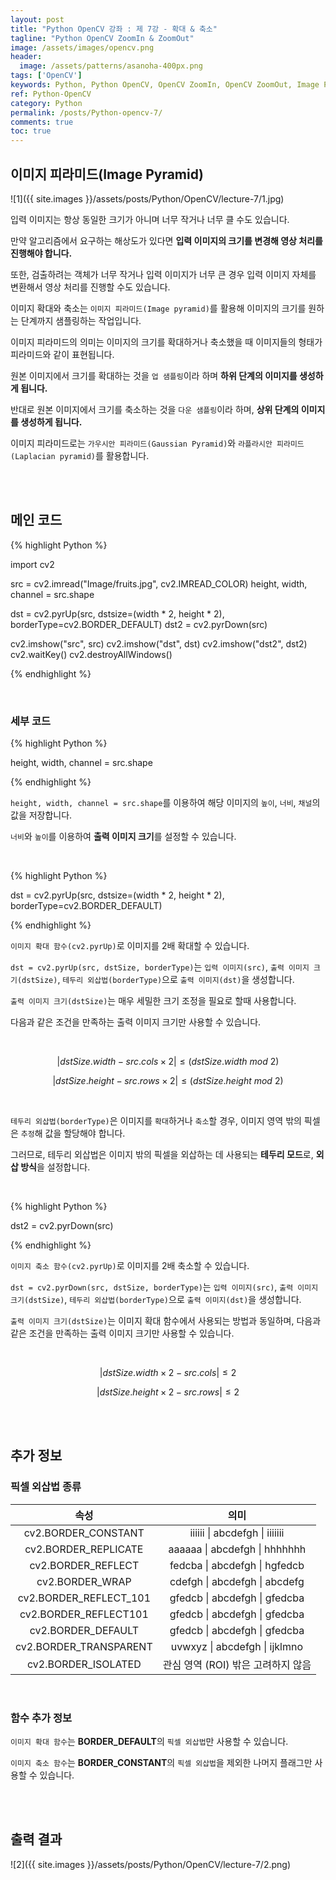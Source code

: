 ```yaml
---
layout: post
title: "Python OpenCV 강좌 : 제 7강 - 확대 & 축소"
tagline: "Python OpenCV ZoomIn & ZoomOut"
image: /assets/images/opencv.png
header:
  image: /assets/patterns/asanoha-400px.png
tags: ['OpenCV']
keywords: Python, Python OpenCV, OpenCV ZoomIn, OpenCV ZoomOut, Image Pyramid
ref: Python-OpenCV
category: Python
permalink: /posts/Python-opencv-7/
comments: true
toc: true
---
```


## 이미지 피라미드(Image Pyramid)

![1]({{ site.images }}/assets/posts/Python/OpenCV/lecture-7/1.jpg)

입력 이미지는 항상 동일한 크기가 아니며 너무 작거나 너무 클 수도 있습니다.

만약 알고리즘에서 요구하는 해상도가 있다면 **입력 이미지의 크기를 변경해 영상 처리를 진행해야 합니다.**

또한, 검출하려는 객체가 너무 작거나 입력 이미지가 너무 큰 경우 입력 이미지 자체를 변환해서 영상 처리를 진행할 수도 있습니다.

이미지 확대와 축소는 `이미지 피라미드(Image pyramid)`를 활용해 이미지의 크기를 원하는 단계까지 샘플링하는 작업입니다. 

이미지 피라미드의 의미는 이미지의 크기를 확대하거나 축소했을 때 이미지들의 형태가 피라미드와 같이 표현됩니다.

원본 이미지에서 크기를 확대하는 것을 `업 샘플링`이라 하며 **하위 단계의 이미지를 생성하게 됩니다.**

반대로 원본 이미지에서 크기를 축소하는 것을 `다운 샘플링`이라 하며, **상위 단계의 이미지를 생성하게 됩니다.**

이미지 피라미드로는 `가우시안 피라미드(Gaussian Pyramid)`와 `라플라시안 피라미드(Laplacian pyramid)`를 활용합니다.

<br>
<br>

## 메인 코드

{% highlight Python %}

import cv2

src = cv2.imread("Image/fruits.jpg", cv2.IMREAD_COLOR)
height, width, channel = src.shape

dst = cv2.pyrUp(src, dstsize=(width * 2, height * 2), borderType=cv2.BORDER_DEFAULT)
dst2 = cv2.pyrDown(src)

cv2.imshow("src", src)
cv2.imshow("dst", dst)
cv2.imshow("dst2", dst2)
cv2.waitKey()
cv2.destroyAllWindows()

{% endhighlight %}

<br>

### 세부 코드

{% highlight Python %}

height, width, channel = src.shape

{% endhighlight %}

`height, width, channel = src.shape`를 이용하여 해당 이미지의 `높이`, `너비`, `채널`의 값을 저장합니다.

`너비`와 `높이`를 이용하여 **출력 이미지 크기**를 설정할 수 있습니다.

<br>

{% highlight Python %}

dst = cv2.pyrUp(src, dstsize=(width * 2, height * 2), borderType=cv2.BORDER_DEFAULT)

{% endhighlight %}

`이미지 확대 함수(cv2.pyrUp)`로 이미지를 2배 확대할 수 있습니다.

`dst = cv2.pyrUp(src, dstSize, borderType)`는 `입력 이미지(src)`, `출력 이미지 크기(dstSize)`, `테두리 외삽법(borderType)`으로 `출력 이미지(dst)`을 생성합니다.

`출력 이미지 크기(dstSize)`는 매우 세밀한 크기 조정을 필요로 할때 사용합니다.

다음과 같은 조건을 만족하는 출력 이미지 크기만 사용할 수 있습니다.

<br>

$$ \left | dstSize.width - src.cols × 2 \right | \leq (dstSize.width \ mod \ 2) $$

$$ \left | dstSize.height - src.rows × 2 \right | \leq (dstSize.height \ mod \ 2) $$

<br>

`테두리 외삽법(borderType)`은 이미지를 `확대`하거나 `축소`할 경우, 이미지 영역 밖의 픽셀은 `추정`해 값을 할당해야 합니다.

그러므로, 테두리 외삽법은 이미지 밖의 픽셀을 외삽하는 데 사용되는 **테두리 모드**로, **외삽 방식**을 설정합니다.

<br>

{% highlight Python %}

dst2 = cv2.pyrDown(src)

{% endhighlight %}

`이미지 축소 함수(cv2.pyrUp)`로 이미지를 2배 축소할 수 있습니다.

`dst = cv2.pyrDown(src, dstSize, borderType)`는 `입력 이미지(src)`, `출력 이미지 크기(dstSize)`, `테두리 외삽법(borderType)`으로 `출력 이미지(dst)`을 생성합니다.

`출력 이미지 크기(dstSize)`는 이미지 확대 함수에서 사용되는 방법과 동일하며, 다음과 같은 조건을 만족하는 출력 이미지 크기만 사용할 수 있습니다.

<br>

$$ \left | dstSize.width × 2 - src.cols \right | \leq 2 $$

$$ \left | dstSize.height × 2 - src.rows \right | \leq 2 $$

<br>
<br>

## 추가 정보

### 픽셀 외삽법 종류

|          속성          |                의미                |
|:----------------------:|:----------------------------------:|
|   cv2.BORDER_CONSTANT  |       iiiiii \| abcdefgh \| iiiiiii      |
|  cv2.BORDER_REPLICATE  |       aaaaaa \| abcdefgh \| hhhhhhh      |
|   cv2.BORDER_REFLECT   |       fedcba \| abcdefgh \| hgfedcb      |
|     cv2.BORDER_WRAP    |       cdefgh \| abcdefgh \| abcdefg      |
| cv2.BORDER_REFLECT_101 |       gfedcb \| abcdefgh \| gfedcba      |
|  cv2.BORDER_REFLECT101 |       gfedcb \| abcdefgh \| gfedcba      |
|   cv2.BORDER_DEFAULT   |       gfedcb \| abcdefgh \| gfedcba      |
| cv2.BORDER_TRANSPARENT |       uvwxyz \| abcdefgh \| ijklmno      |
|   cv2.BORDER_ISOLATED  | 관심 영역 (ROI) 밖은 고려하지 않음 |

<br>

### 함수 추가 정보

`이미지 확대 함수`는 **BORDER_DEFAULT**의 `픽셀 외삽법`만 사용할 수 있습니다. 

`이미지 축소 함수`는 **BORDER_CONSTANT**의 `픽셀 외삽법`을 제외한 나머지 플래그만 사용할 수 있습니다.

<br>
<br>

## 출력 결과

![2]({{ site.images }}/assets/posts/Python/OpenCV/lecture-7/2.png)
